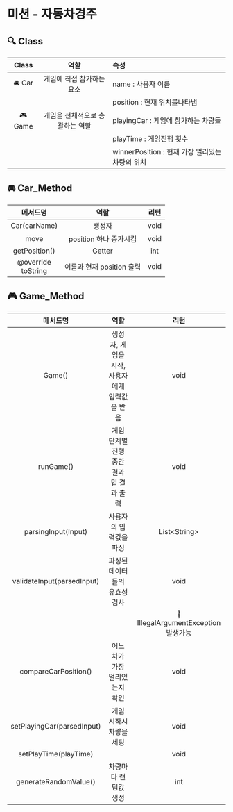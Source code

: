 # 미션 - 자동차경주

## 🔍 Class

|  Class  |        역할         | 속성                                 |
|:-------:|:-----------------:|:-----------------------------------|
| 🚘 Car  |  게임에 직접 참가하는 요소   | name : 사용자 이름                      |
|         |                   | position : 현재 위치를나타냄               |
| 🎮 Game | 게임을 전체적으로 총괄하는 역할 | playingCar : 게임에 참가하는 차량들          |
|         |                   | playTime : 게임진행 횟수                 |
|         |                   | winnerPosition : 현재 가장 멀리있는 차량의 위치 |

## 🚘 Car_Method

|          메서드명          |         역할         |  리턴  |
|:----------------------:|:------------------:|:----:|
|      Car(carName)      |        생성자         | void |
|          move          |  position 하나 증가시킴  | void |
|     getPosition()      |       Getter       | int  |
| @override<br/>toString | 이름과 현재 position 출력 | void |

## 🎮 Game_Method

|            메서드명            |             역할              |                리턴                |
|:--------------------------:|:---------------------------:|:--------------------------------:|
|           Game()           | 생성자, 게임을 시작, 사용자에게 입력값을 받음  |               void               |
|         runGame()          | 게임 단계별 진행<br/>중간 결과 밑 결과 출력 |               void               |
|    parsingInput(Input)     |        사용자의 입력값을 파싱         |          List\<String\>          |
| validateInput(parsedInput) |       파싱된 데이터들의 유효성검사       |               void               |
|                            |                             | 🚨 IllegalArgumentException 발생가능 |
|    compareCarPosition()    |      어느 차가 가장 멀리있는지 확인      |               void               |
| setPlayingCar(parsedInput) |        게임 시작시 차량을 세팅        |               void               |
|   setPlayTime(playTime)    |                             |               void               |
|   generateRandomValue()    |         차량마다 랜덤값 생성         |               int                |


